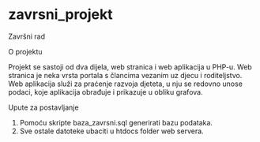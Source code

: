 # zavrsni_projekt
Završni rad

O projektu

Projekt se sastoji od dva dijela, web stranica i web aplikacija u PHP-u.
Web stranica je neka vrsta portala s člancima vezanim uz djecu i roditeljstvo.
Web aplikacija služi za praćenje razvoja djeteta, u nju se redovno unose podaci, koje aplikacija obrađuje i prikazuje u obliku grafova.

Upute za postavljanje

1. Pomoću skripte baza_zavrsni.sql generirati bazu podataka.
2. Sve ostale datoteke ubaciti u htdocs folder web servera.
